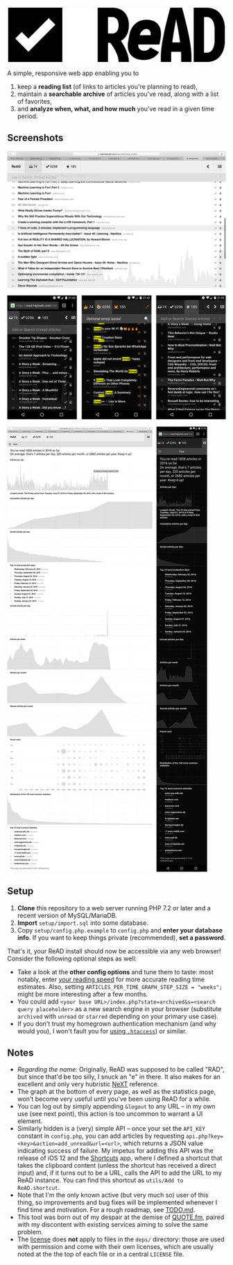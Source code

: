 <p align="center"><img src="https://github.com/doersino/ReAD/raw/master/imgs/logo-readme.png" width="500"></p>

A simple, responsive web app enabling you to

1. keep a **reading list** (of links to articles you're planning to read),
2. maintain a **searchable archive** of articles you've read, along with a list of favorites,
3. and **analyze when, what, and how much** you've read in a given time period.


## Screenshots

![desktop](imgs/screenshot-desktop.png)

![mobile](imgs/screenshots-mobile.png)

![stats](imgs/screenshots-stats.png)

<!-- As of September 9, 2016. -->


## Setup

1. **Clone** this repository to a web server running PHP 7.2 or later and a recent version of MySQL/MariaDB.
2. **Import** `setup/import.sql` into some database.
3. Copy `setup/config.php.example` to `config.php` and **enter your database info**. If you want to keep things private (recommended), **set a password**.

That's it, your ReAD install should now be accessible via any web browser! Consider the following optional steps as well:

* Take a look at the **other config options** and tune them to taste: most notably, enter [your reading speed](http://www.readingsoft.com) for more accurate reading time estimates. Also, setting `ARTICLES_PER_TIME_GRAPH_STEP_SIZE = "weeks";` might be more interesting after a few months.
* You could add `<your base URL>/index.php?state=archived&s=<search query placeholder>` as a new search engine in your browser (substitute `archived` with `unread` or `starred` depending on your primary use case).
* If you don't trust my homegrown authentication mechanism (and why would you), I won't fault you for [using `.htaccess`](http://stackoverflow.com/a/5229803)) or similar.


## Notes

* *Regarding the name:* Originally, ReAD was supposed to be called "RAD", but since that'd be too silly, I snuck an "e" in there. It also makes for an excellent and only very hubristic [NeXT](https://en.wikipedia.org/wiki/NeXT) reference.
* The graph at the bottom of every page, as well as the statistics page, won't become very useful until you've been using ReAD for a while.
* You can log out by simply appending `&logout` to any URL – in my own use (see next point), this action is too uncommon to warrant a UI element.
* Similarly hidden is a (very) simple API – once your set the `API_KEY` constant in `config.php`, you can add articles by requesting `api.php?key=<key>&action=add_unread&url=<url>`, which returns a JSON value indicating success of failure. My impetus for adding this API was the release of iOS 12 and the [Shortcuts](https://itunes.apple.com/us/app/shortcuts/id915249334) app, where I defined a shortcut that takes the clipboard content (unless the shortcut has received a direct input) and, if it turns out to be a URL, calls the API to add the URL to my ReAD instance. You can find this shortcut as `utils/Add to ReAD.shortcut`.
* Note that I'm the only known active (but very much so) user of this thing, so improvements and bug fixes will be implemented whenever I find time and motivation. For a rough roadmap, see [TODO.md](https://github.com/doersino/ReAD/blob/master/TODO.md).
* This tool was born out of my despair at the demise of [QUOTE.fm](https://vimeo.com/44251833), paired with my discontent with existing services aiming to solve the same problem.
* The [license](https://github.com/doersino/ReAD/blob/master/LICENSE) does **not** apply to files in the `deps/` directory: those are used with permission and come with their own licenses, which are usually noted at the the top of each file or in a central `LICENSE` file.
